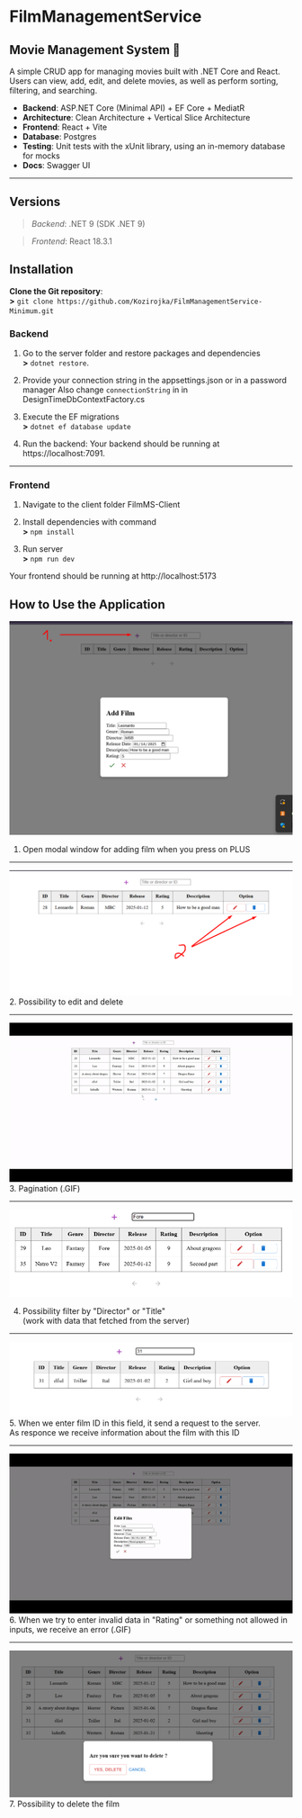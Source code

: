 # FilmManagementService

## Movie Management System 🎥

A simple CRUD app for managing movies built with .NET Core and React.  
Users can view, add, edit, and delete movies, as well as perform sorting, filtering, and searching.

- **Backend**: ASP.NET Core (Minimal API) + EF Core + MediatR 
- **Architecture**: Clean Architecture + Vertical Slice Architecture
- **Frontend**: React + Vite
- **Database**: Postgres
- **Testing**: Unit tests with the xUnit library, using an in-memory database for mocks
- **Docs**: Swagger UI

---

## Versions
>*Backend*: .NET 9 (SDK .NET 9)

>*Frontend*: React 18.3.1

## Installation

**Clone the Git repository**:  
 **>** `git clone https://github.com/Kozirojka/FilmManagementService-Minimum.git`

### Backend

1. Go to the server folder and restore packages and dependencies   
**>** `dotnet restore`.

2. Provide your connection string in the appsettings.json or in a password manager
Also change `connectionString` in in DesignTimeDbContextFactory.cs

4. Execute the EF migrations  
**>** `dotnet ef database update`

5. Run the backend:
   Your backend should be running at https://localhost:7091.

---

### Frontend

1. Navigate to the client folder FilmMS-Client

2. Install dependencies with command  
**>** `npm install`

3. Run server  
**>** `npm run dev`

Your frontend should be running at
http://localhost:5173

## How to Use the Application

![alt text](./User-Attachments/image-6.png)  
1. Open modal window for adding film when you press on PLUS

---
![alt text](./User-Attachments/image-1.png)  
2. Possibility to edit and delete

---
![alt text](./User-Attachments/ezgif-47ff1d5ad4c4d.gif)  
3. Pagination (.GIF)

---
![alt text](./User-Attachments/image-2.png)  

4. Possibility filter by "Director" or "Title"  
(work with data that fetched from the server)

---
![alt text](./User-Attachments/image-3.png)  
5. When we enter film ID in this field, it send a request to the server.  
As responce we receive information about the film with this ID

---

![alt text](./User-Attachments/ezgif-2c24e76aecf74.gif)  
6. When we try to enter invalid data in "Rating" or   something not allowed in inputs, we receive an error (.GIF)  

---
![alt text](./User-Attachments/image-5.png)
7. Possibility to delete the film
